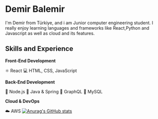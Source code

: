 # Demir Balemir
I'm Demir from Türkiye, and i am Junior computer engineering student. I really enjoy learning languages and frameworks like React,Python and Javascript as well as cloud and its features.


## Skills and Experience

**Front-End Development**

⚛ React
💻 HTML, CSS, JavaScript

**Back-End Development**

🚀 Node.js
🚀 Java & Spring
🚀 GraphQL
🚀 MySQL

**Cloud & DevOps**

☁️ AWS
[![Anurag's GitHub stats](https://github-readme-stats.vercel.app/api?username=DemirBalemir)](https://github.com/anuraghazra/github-readme-stats)
<!--
**DemirBalemir/DemirBalemir** is a ✨ _special_ ✨ repository because its `README.md` (this file) appears on your GitHub profile.

Here are some ideas to get you started:

- 🔭 I’m currently working on ...
- 🌱 I’m currently learning ...
- 👯 I’m looking to collaborate on ...
- 🤔 I’m looking for help with ...
- 💬 Ask me about ...
- 📫 How to reach me: ...
- 😄 Pronouns: ...
- ⚡ Fun fact: ...
-->
